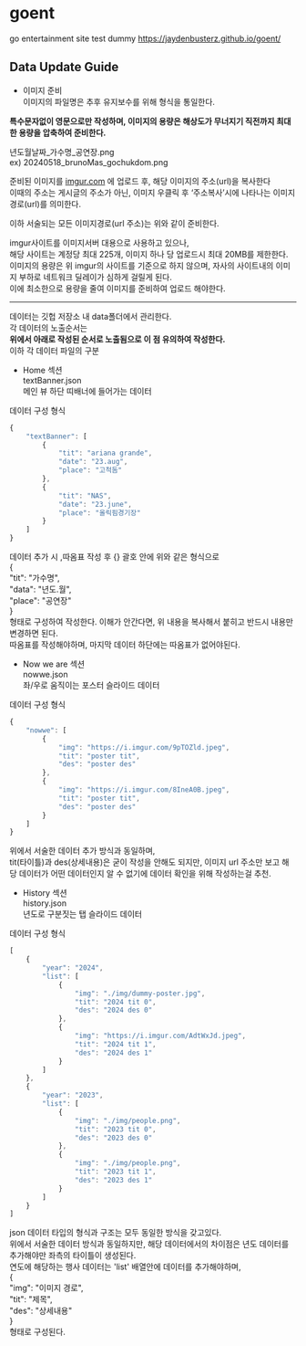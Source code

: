 # goent
go entertainment site test dummy
https://jaydenbusterz.github.io/goent/

## Data Update Guide

* 이미지 준비  
이미지의 파일명은 추후 유지보수를 위해 형식을 통일한다.
  
**특수문자없이 영문으로만 작성하며,
이미지의 용량은 해상도가 무너지기 직전까지 최대한 용량을 압축하여 준비한다.**
  
년도월날짜_가수명_공연장.png   
ex) 20240518_brunoMas_gochukdom.png   
   
준비된 이미지를 [imgur.com](https://imgur.com) 에 업로드 후,
해당 이미지의 주소(url)을 복사한다   
이때의 주소는 게시글의 주소가 아닌,
이미지 우클릭 후 ‘주소복사’시에 나타나는 이미지경로(url)를 의미한다.
   
이하 서술되는 모든 이미지경로(url 주소)는 위와 같이 준비한다.
   
imgur사이트를 이미지서버 대용으로 사용하고 있으나,   
해당 사이트는 계정당 최대 225개,
이미지 하나 당 업로드시 최대 20MB를 제한한다.   
이미지의 용량은 위 imgur의 사이트를 기준으로 하지 않으며, 자사의 사이트내의 이미지 부하로 네트워크 딜레이가 심하게 걸릴게 된다.   
이에 최소한으로 용량을 줄여 이미지를 준비하여 업로드 해야한다. 

***

데이터는 깃헙 저장소 내 data폴더에서 관리한다.   
각 데이터의 노출순서는   
**위에서 아래로 작성된 순서로 노출됨으로 이 점 유의하여 작성한다.**    
이하 각 데이터 파일의 구분   

* Home 섹션   
textBanner.json   
메인 뷰 하단 띠배너에 들어가는 데이터   
   
데이터 구성 형식
```javascript
{
    "textBanner": [
        {
            "tit": "ariana grande",
            "date": "23.aug",
            "place": "고척돔"
        },
        {
            "tit": "NAS",
            "date": "23.june",
            "place": "올릭핌경기장"
        }
    ]
}
```
데이터 추가 시 ,따옴표 작성 후 {} 괄호 안에 위와 같은 형식으로   
{   
    "tit": "가수명",   
    "data": "년도.월",   
    "place": "공연장"   
}   
형태로 구성하여 작성한다. 이해가 안간다면,
위 내용을 복사해서 붙히고 반드시 내용만 변경하면 된다.   
따옴표를 작성해야하며, 마지막 데이터 하단에는 따옴표가 없어야된다.   


* Now we are 섹션   
nowwe.json   
좌/우로 움직이는 포스터 슬라이드 데이터   
   
데이터 구성 형식
```javascript
{
    "nowwe": [
        {
            "img": "https://i.imgur.com/9pTOZld.jpeg",
            "tit": "poster tit",
            "des": "poster des"
        },
        {
            "img": "https://i.imgur.com/8IneA0B.jpeg",
            "tit": "poster tit",
            "des": "poster des"
        }
    ]
}
```
위에서 서술한 데이터 추가 방식과 동일하며,   
tit(타이틀)과 des(상세내용)은 굳이 작성을 안해도 되지만, 이미지 url 주소만 보고
해당 데이터가 어떤 데이터인지 알 수 없기에 데이터 확인을 위해 작성하는걸 추천.   

* History 섹션   
history.json   
년도로 구분짓는 탭 슬라이드 데이터   

데이터 구성 형식
```javascript
[
    {
        "year": "2024",
        "list": [
            {
                "img": "./img/dummy-poster.jpg",
                "tit": "2024 tit 0",
                "des": "2024 des 0"
            },
            {
                "img": "https://i.imgur.com/AdtWxJd.jpeg",
                "tit": "2024 tit 1",
                "des": "2024 des 1"
            }
        ]
    },
    {
        "year": "2023",
        "list": [
            {
                "img": "./img/people.png",
                "tit": "2023 tit 0",
                "des": "2023 des 0"
            },
            {
                "img": "./img/people.png",
                "tit": "2023 tit 1",
                "des": "2023 des 1"
            }
        ]
    }
]
```
json 데이터 타입의 형식과 구조는 모두 동일한 방식을 갖고있다.   
위에서 서술한 데이터 방식과 동일하지만,
해당 데이터에서의 차이점은 년도 데이터를 추가해야만 좌측의 타이틀이 생성된다.   
연도에 해당하는 행사 데이터는 'list' 배열안에 데이터를 추가해야하며,   
{   
    "img": "이미지 경로",   
    "tit": "제목",   
    "des": "상세내용"   
}   
형태로 구성된다.   